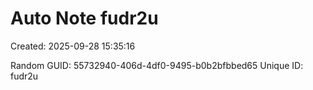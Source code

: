 ﻿# Auto Note fudr2u
Created: 2025-09-28 15:35:16

Random GUID: 55732940-406d-4df0-9495-b0b2bfbbed65
Unique ID: fudr2u
